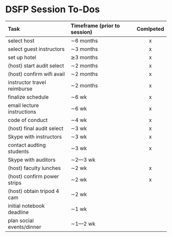 # DSFP Session To-Dos

| Task                       | Timeframe (prior to session)| Comlpeted |
|:---                        |:---                         |:---:      |
| select host                |$\sim$6 months               | x         |
| select guest instructors   |$\sim$3 months               | x         |
| set up hotel               |$\gtrsim$3 months            | x         |
| (host) start audit select  |$\sim$2 months               | x         |
| (host) confirm wifi avail  |$\sim$2 months               | x         |
| instructor travel reimburse|$\sim$2 months               | x         |
| finalize schedule          |$\sim$6 wk                   | x         |
| email lecture instructions |$\sim$6 wk                   | x         |
| code of conduct            |$\sim$4 wk                   | x         |
| (host) final audit select  |$\sim$3 wk                   | x         |
| Skype with instructors     |$\sim$3 wk                   | x         |
| contact audting students   |$\sim$3 wk                   | x         |
| Skype with auditors        |$\sim$2––3 wk                |           |
| (host) faculty lunches     |$\sim$2 wk                   | x         |
| (host) confirm power strips|$\sim$2 wk                   | x         |
| (host) obtain tripod 4 cam |$\sim$2 wk                   |           |
| initial notebook deadline  |$\sim$1 wk                   |           |
| plan social events/dinner  |$\sim$1––2 wk                |           |